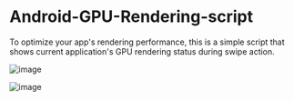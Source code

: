 # Android-GPU-Rendering-script
To optimize your app's rendering performance, this is a simple script that shows current application's GPU rendering status during swipe action.

![image](https://github.com/kevinyu0506/Android-GPU-Rendering-script/blob/master/instagram_bar_1_500.png)

![image](https://github.com/kevinyu0506/Android-GPU-Rendering-script/blob/master/instagram_pie_50_500.png)
